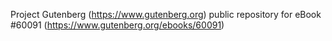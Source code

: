 Project Gutenberg (https://www.gutenberg.org) public repository for
eBook #60091 (https://www.gutenberg.org/ebooks/60091)
